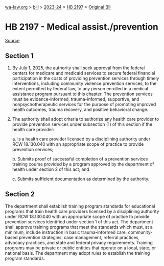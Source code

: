 [wa-law.org](/) > [bill](/bill/) > [2023-24](/bill/2023-24/) > [HB 2197](/bill/2023-24/hb/2197/) > [Original Bill](/bill/2023-24/hb/2197/1/)

# HB 2197 - Medical assist./prevention

[Source](http://lawfilesext.leg.wa.gov/biennium/2023-24/Pdf/Bills/House%20Bills/2197.pdf)

## Section 1
1. By July 1, 2025, the authority shall seek approval from the federal centers for medicare and medicaid services to secure federal financial participation in the costs of providing prevention services through timely interventions, including community violence prevention services, to the extent permitted by federal law, to any person enrolled in a medical assistance program pursuant to this chapter. The prevention services must be evidence-informed, trauma-informed, supportive, and nonpsychotherapeutic services for the purpose of promoting improved health outcomes, trauma recovery, and positive behavioral change.

2. The authority shall adopt criteria to authorize any health care provider to provide prevention services under subsection (1) of this section if the health care provider:

    a. Is a health care provider licensed by a disciplining authority under RCW 18.130.040 with an appropriate scope of practice to provide prevention services;

    b. Submits proof of successful completion of a prevention services training course provided by a program approved by the department of health under section 2 of this act; and

    c. Submits sufficient documentation as determined by the authority.

## Section 2
The department shall establish training program standards for educational programs that train health care providers licensed by a disciplining authority under RCW 18.130.040 with an appropriate scope of practice to provide prevention services identified under section 1 of this act. The department shall approve training programs that meet the standards which must, at a minimum, include instruction in basic trauma-informed care, community-based prevention strategies, case management, referral practices, advocacy practices, and state and federal privacy requirements. Training programs may be private or public entities that operate on a local, state, or national basis. The department may adopt rules to establish the training program standards.
